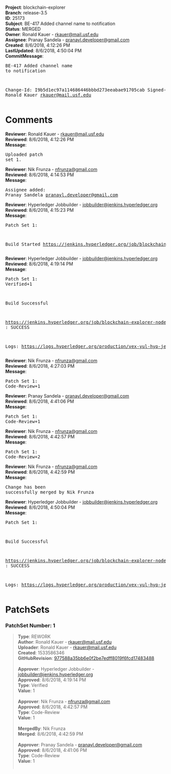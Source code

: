 <strong>Project</strong>: blockchain-explorer<br><strong>Branch</strong>: release-3.5<br><strong>ID</strong>: 25173<br><strong>Subject</strong>: BE-417 Added channel name to notification<br><strong>Status</strong>: MERGED<br><strong>Owner</strong>: Ronald Kauer - rkauer@mail.usf.edu<br><strong>Assignee</strong>: Pranay Sandela - pranayl.developer@gmail.com<br><strong>Created</strong>: 8/6/2018, 4:12:26 PM<br><strong>LastUpdated</strong>: 8/6/2018, 4:50:04 PM<br><strong>CommitMessage</strong>:<br><pre>BE-417 Added channel name to notification

Change-Id: I9b5d1ec97a114686446bbbd273eeabae91705cab
Signed-off-by: Ronald Kauer <rkauer@mail.usf.edu>
</pre><h1>Comments</h1><strong>Reviewer</strong>: Ronald Kauer - rkauer@mail.usf.edu<br><strong>Reviewed</strong>: 8/6/2018, 4:12:26 PM<br><strong>Message</strong>: <pre>Uploaded patch set 1.</pre><strong>Reviewer</strong>: Nik Frunza - nfrunza@gmail.com<br><strong>Reviewed</strong>: 8/6/2018, 4:14:53 PM<br><strong>Message</strong>: <pre>Assignee added: Pranay Sandela <pranayl.developer@gmail.com></pre><strong>Reviewer</strong>: Hyperledger Jobbuilder - jobbuilder@jenkins.hyperledger.org<br><strong>Reviewed</strong>: 8/6/2018, 4:15:23 PM<br><strong>Message</strong>: <pre>Patch Set 1:

Build Started https://jenkins.hyperledger.org/job/blockchain-explorer-node6-verify-x86_64/369/</pre><strong>Reviewer</strong>: Hyperledger Jobbuilder - jobbuilder@jenkins.hyperledger.org<br><strong>Reviewed</strong>: 8/6/2018, 4:19:14 PM<br><strong>Message</strong>: <pre>Patch Set 1: Verified+1

Build Successful 

https://jenkins.hyperledger.org/job/blockchain-explorer-node6-verify-x86_64/369/ : SUCCESS

Logs: https://logs.hyperledger.org/production/vex-yul-hyp-jenkins-3/blockchain-explorer-node6-verify-x86_64/369</pre><strong>Reviewer</strong>: Nik Frunza - nfrunza@gmail.com<br><strong>Reviewed</strong>: 8/6/2018, 4:27:03 PM<br><strong>Message</strong>: <pre>Patch Set 1: Code-Review+1</pre><strong>Reviewer</strong>: Pranay Sandela - pranayl.developer@gmail.com<br><strong>Reviewed</strong>: 8/6/2018, 4:41:06 PM<br><strong>Message</strong>: <pre>Patch Set 1: Code-Review+1</pre><strong>Reviewer</strong>: Nik Frunza - nfrunza@gmail.com<br><strong>Reviewed</strong>: 8/6/2018, 4:42:57 PM<br><strong>Message</strong>: <pre>Patch Set 1: Code-Review+2</pre><strong>Reviewer</strong>: Nik Frunza - nfrunza@gmail.com<br><strong>Reviewed</strong>: 8/6/2018, 4:42:59 PM<br><strong>Message</strong>: <pre>Change has been successfully merged by Nik Frunza</pre><strong>Reviewer</strong>: Hyperledger Jobbuilder - jobbuilder@jenkins.hyperledger.org<br><strong>Reviewed</strong>: 8/6/2018, 4:50:04 PM<br><strong>Message</strong>: <pre>Patch Set 1:

Build Successful 

https://jenkins.hyperledger.org/job/blockchain-explorer-node6-merge-x86_64/207/ : SUCCESS

Logs: https://logs.hyperledger.org/production/vex-yul-hyp-jenkins-3/blockchain-explorer-node6-merge-x86_64/207</pre><h1>PatchSets</h1><h3>PatchSet Number: 1</h3><blockquote><strong>Type</strong>: REWORK<br><strong>Author</strong>: Ronald Kauer - rkauer@mail.usf.edu<br><strong>Uploader</strong>: Ronald Kauer - rkauer@mail.usf.edu<br><strong>Created</strong>: 1533586346<br><strong>GitHubRevision</strong>: [977588a35bb6e0f2be7edff8019f6fcd17483488](https://github.com/hyperledger/blockchain-explorer/commit/977588a35bb6e0f2be7edff8019f6fcd17483488)<br><br><strong>Approver</strong>: Hyperledger Jobbuilder - jobbuilder@jenkins.hyperledger.org<br><strong>Approved</strong>: 8/6/2018, 4:19:14 PM<br><strong>Type</strong>: Verified<br><strong>Value</strong>: 1<br><br><strong>Approver</strong>: Nik Frunza - nfrunza@gmail.com<br><strong>Approved</strong>: 8/6/2018, 4:42:57 PM<br><strong>Type</strong>: Code-Review<br><strong>Value</strong>: 1<br><br><strong>MergedBy</strong>: Nik Frunza<br><strong>Merged</strong>: 8/6/2018, 4:42:59 PM<br><br><strong>Approver</strong>: Pranay Sandela - pranayl.developer@gmail.com<br><strong>Approved</strong>: 8/6/2018, 4:41:06 PM<br><strong>Type</strong>: Code-Review<br><strong>Value</strong>: 1<br><br></blockquote>